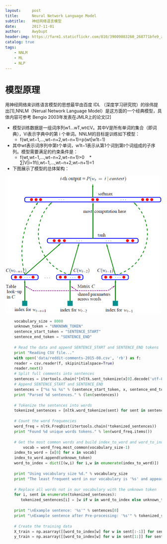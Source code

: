 ```yaml
---
layout:     post
title:      Neural Network Language Model
subtitle:   神经网络语言模型
date:       2017-11-01
author:     Awybupt
header-img: https://farm1.staticflickr.com/810/39009083260_268771bfe9_z.jpg
catalog: true
tags:
    - NNLM
    - ML
    - NLP
---
```


# 模型原理
用神经网络来训练语言模型的思想最早由百度 IDL （深度学习研究院）的徐伟提出[1],NNLM（Nerual Network Language Model）是这方面的一个经典模型，具体内容可参考 Bengio 2003年发表在JMLR上的论文[2]
* 模型训练数据是一组词序列w1…wT,wt∈V。其中V是所有单词的集合（即词典），Vi表示字典中的第 i 个单词。NNLM的目标是训练如下模型：	
    * f(wt,wt−1,...,wt−n+2,wt−n+1)=p(wt|w1t−1)
* 其中wt表示词序列中第t个单词，w1t−1表示从第1个词到第t个词组成的子序列。模型需要满足的约束条件是：
    * f(wt,wt−1,...,wt−n+2,wt−n+1)>0
    * ∑|V|i=1f(i,wt−1,...,wt−n+2,wt−n+1)=1
* 下图展示了模型的总体架构：

![NNLM](https://github.com/Awybupt/Awybupt.github.io/blob/master/img/NNLM_page.png)

```python
    vocabulary_size = 8000
    unknown_token = "UNKNOWN_TOKEN"
    sentence_start_token = "SENTENCE_START"
    sentence_end_token = "SENTENCE_END"

    # Read the data and append SENTENCE_START and SENTENCE_END tokens
    print "Reading CSV file..."
    with open('data/reddit-comments-2015-08.csv', 'rb') as f:
    reader = csv.reader(f, skipinitialspace=True)
    reader.next()
    # Split full comments into sentences
    sentences = itertools.chain(*[nltk.sent_tokenize(x[0].decode('utf-8').lower()) for x in reader])
    # Append SENTENCE_START and SENTENCE_END
    sentences = ["%s %s %s" % (sentence_start_token, x, sentence_end_token) for x in sentences]
    print "Parsed %d sentences." % (len(sentences))

    # Tokenize the sentences into words
    tokenized_sentences = [nltk.word_tokenize(sent) for sent in sentences]

    # Count the word frequencies
    word_freq = nltk.FreqDist(itertools.chain(*tokenized_sentences))
    print "Found %d unique words tokens." % len(word_freq.items())

    # Get the most common words and build index_to_word and word_to_index vectors
        vocab = word_freq.most_common(vocabulary_size-1)
    index_to_word = [x[0] for x in vocab]
    index_to_word.append(unknown_token)
    word_to_index = dict([(w,i) for i,w in enumerate(index_to_word)])

    print "Using vocabulary size %d." % vocabulary_size
    print "The least frequent word in our vocabulary is '%s' and appeared %d times." % (vocab[-1][0], vocab[-1][1])

    # Replace all words not in our vocabulary with the unknown token
    for i, sent in enumerate(tokenized_sentences):
       tokenized_sentences[i] = [w if w in word_to_index else unknown_token for w in sent]

    print "\nExample sentence: '%s'" % sentences[0]
    print "\nExample sentence after Pre-processing: '%s'" % tokenized_sentences[0]

    # Create the training data
    X_train = np.asarray([[word_to_index[w] for w in sent[:-1]] for sent in tokenized_sentences])
    y_train = np.asarray([[word_to_index[w] for w in sent[1:]] for sent in tokenized_sentences])

```


